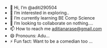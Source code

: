 - 👋 Hi, I’m @aditi290504
- 👀 I’m interested in exploring..
- 🌱 I’m currently learning BE Comp Science
- 💞️ I’m looking to collaborate on nothing....
- 📫 How to reach me aditianarase@gmail.com
- 😄 Pronouns: Adu...
- ⚡ Fun fact: Want to be a comedian too ...

<!---
aditi290504/aditi290504 is a ✨ special ✨ repository because its `README.md` (this file) appears on your GitHub profile.
You can click the Preview link to take a look at your changes.
--->
